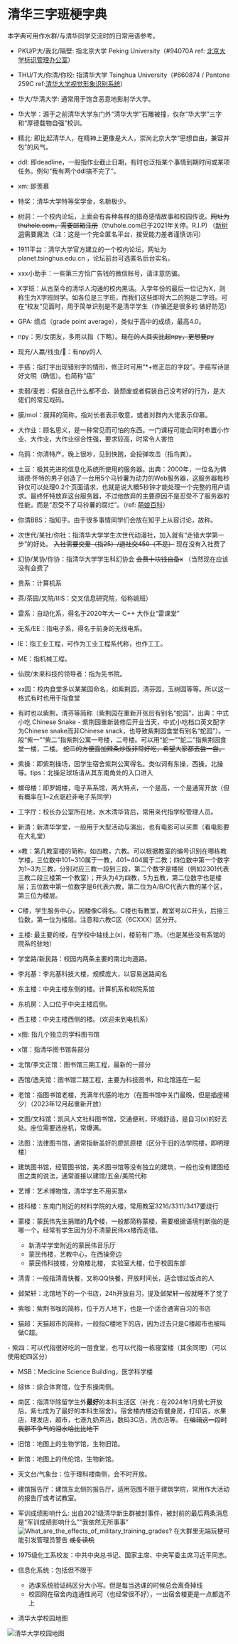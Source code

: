 # 清华三字班梗字典

本字典可用作水群/与清华同学交流时的日常用语参考。

- PKU/P大/我北/隔壁: 指北京大学 Peking University（#94070A ref: [北京大学标识管理办公室](https://vim.pku.edu.cn/cjwt/index.htm)）

- THU/T大/你清/你校: 指清华大学 Tsinghua University（#660874 / Pantone 259C ref:[清华大学视觉形象识别系统](https://vi.tsinghua.edu.cn/gk/xxbz/scgf.htm)）

- 华大/华清大学: 通常用于饱含恶意地影射华大学。

- 华大学：源于之前清华大学东门外“清华大学”石雕被撞，仅存“华大学”三字和“厚德载物自强”校训。

- 精北: 即比起清华人，在精神上更像是大人，崇尚北京大学“思想自由，兼容并包”的风气。

- ddl: 即deadline，一般指作业截止日期，有时也泛指某个事情到期时间或某项任务。例句“我有两个ddl搞不完了”。

- xm: 即羡慕

- 特奖：清华大学特等奖学金，名额极少。

- 树洞：一个校内论坛，上面会有各种各样的猎奇感情故事和校园传说。~~网址为thuhole.com，需要邮箱注册~~（thuhole.com已于2021年关停。R.I.P) （[新树洞](https://new-t.github.io/)需要魔法（注：这是一个完全匿名平台，接受能力差者谨慎访问）

- 1911平台：清华大学官方建立的一个校内论坛，网址为 planet.tsinghua.edu.cn ，论坛前台可选匿名后台实名。

- xxx小助手：一些第三方恰广告钱的微信账号，请注意防骗。

- X字班：从古至今的清华人沟通的校内黑话。入学年份的最后一位记为X，则称生为X字班同学。如各位是三字班，而我们这些即将大二的狗是二字班。可在“校友”见面时，用于简单识别是不是清华学生（诈骗还是很多的 做好防范）

- GPA: 绩点（grade point average），类似于高中的成绩，最高4.0。

- npy：男/女朋友，多用以指（下略）。~~现在的人其实比起npy，更想要py~~

- 现充/人赢/线虫/🐛：有npy的人

- 手癌：指打字出现错别字的情形，修正时可用“\*+修正后的字段”。手癌写诗是好文明（确信）。也简称“癌”

- 卖弱/麦若：假装自己什么都不会、装颓废或者假装自己没考好的行为，是大佬们的常见戏码。

- 膜/mol：膜拜的简称，指对长者表示敬意，或者对群内大佬表示仰慕。

- 大作业：顾名思义，是一种常见而可怕的东西。一门课程可能会同时布置小作业、大作业，大作业综合性强，要求较高，时常令人害怕

- 乌鸦：你清特产，晚上很吵，见到快跑，会投弹攻击（指鸟粪）。

- 土豆：极其先进的信息化系统所使用的服务器。出典：2000年，一位名为佛瑞德·怀特的男子创造了一台用5个马铃薯为动力的Web服务器，这服务器每秒钟仅可以处理0.2个页面请求，也就是说大概5秒钟才能处理一个完整的用户请求。最终怀特放弃这台服务器，不过他放弃的主要原因不是忍受不了服务器的性能，而是“忍受不了马铃薯的腐烂”。（ref: [萌娘百科](https://zh.moegirl.org.cn/zh-hans/%E5%9C%9F%E8%B1%86%E6%9C%8D%E5%8A%A1%E5%99%A8#.E6.9D.A5.E6.BA.90)）

- 你清BBS：指知乎。由于很多事情同学们会放在知乎上从容讨论，故称。

- 次世代/某社/你社：指清华大学学生次世代动漫社，加入就有“走错大学第一步”的好处。 ~~入社需要交爱（指25）/退社交450（不是）~~ 现在没有入社费了

- 幻协/某协/你协：指清华大学学生科幻协会 ~~会费十块钱自备x~~ （当然现在应该没有会费了

- 贵系：计算机系

- 茶/茶园/叉院/IIIS：交叉信息研究院，俗称姚班）

- 雷系：自动化系，得名于2020年大一 C++ 大作业“雷课堂”

- 无系/EE：指电子系，得名于前身的无线电系。

- IE：指工业工程，可作为工业工程系代称，也作工工。

- ME：指机械工程。

- 仙院/未来科技的领导者：指为先书院。

- xx园：校内食堂多以某某园命名，如紫荆园，清芬园，玉树园等等。所以这一格式有时也用于指食堂 

- 有时也以紫荆，清芬等简称（紫荆园在重新开张后有别名“蛇园”，出典：中式小吃 Chinese Snake - 紫荆园重新装修后开业当天，中式小吃档口英文配字为Chinese snake而非Chinese snack，也导致紫荆园食堂有别名“蛇园”）。一般“紫一”“紫二”指紫荆公寓一号楼，二号楼。可以用“蛇一”“蛇二”指紫荆园食堂一楼，二楼。 ~~蛇二的方便面加辣条炒饭非常好吃，希望大家都去尝一尝。~~

- 紫操：即紫荆操场，因学生宿舍紫荆公寓得名。类似词有东操，西操，北操等。tips：北操足球场请从其东南角处的入口进入

- 螺母楼：即罗姆楼，电子系系馆，两大特点，一个是高，一个是通宵开放（但有概率在1~2点驱赶非电子系同学）

- 工字厅：校长办公室所在地，水木清华背后，常用来代指学校管理人员。

- 新清：新清华学堂，一般用于大型活动与演出，也有电影可以买票（看电影要在大礼堂）

- x教：第几教室楼的简称，如四教，六教。可以根据教室的编号识别在哪栋教学楼，三位数中101~310属于一教，401~404属于二教；四位数中第一个数字为1~3为三教，分别对应三教一段到三段，第二个数字是楼层（例如2301代表三教二段三楼第一个教室）；开头为4为四教，5为五教，第二位数字也是楼层；五位数中第一位数字是6代表六教，第二位为A/B/C代表六教的某个区，第三位为楼层。

- C楼，学生服务中心，因楼像C得名。C楼也有教室，教室号以C开头，后接三位数，第一位为楼层。注意和六教C区（6CXXX）区分开。

- 主楼: 最主要的楼，在学校中轴线上(x)，楼前有广场。（也是某些没有系馆的院系的驻地）

- 学堂路/新民路：校园内两条主要的南北向道路。

- 李兆基：李兆基科技大楼，规模庞大，以容易迷路闻名

- 东主楼：中央主楼东侧的楼。计算机系和软院系馆

- 东机房：入口位于中央主楼后侧。

- 西主楼：中央主楼西侧的楼。（欢迎来到电机系）

- x图: 指几个独立的学科图书馆

- x馆：指清华图书馆各部分

- 北馆/李文正馆：图书馆三期工程，最新的一部分

- 西馆/逸夫馆：图书馆二期工程，主要为科技图书，和北馆连在一起

- 老馆：指图书馆老楼，充满年代感的地方（在图书馆中关门最晚，但是插座稀少）（2023年12月起重新开放）

- 文图/文科馆：凯风人文社科图书馆，交通便利，环境舒适，是自习(x)的好去处。座位需要选座机，常爆满。

- 法图：法律图书馆，通常指新盖好的廖凯原楼（区分于旧的法学院楼，即明理楼）

- 建筑图书馆，经管图书馆，美术图书馆等没有独立的建筑，一般也没有建图经图之类的说法，通常直接以建馆/五金/美院代称

- 艺博：艺术博物馆，清华学生不用买票x

- 技科楼：东南门附近的材料学院的大楼，常用教室3216/3311/3417要绕行

- 蒙楼：蒙民伟先生捐赠的**几个**楼，一般都简称蒙楼，需要根据语境判断指的是哪一个。经常有学生因为分不清蒙民伟xx楼而走错。
    - 新清华学堂附近的蒙民伟音乐厅
    - 蒙民伟楼，艺教中心，在西操旁边
    - 蒙民伟科技楼，分南楼北楼， 实验室大楼，位于校园东部

- 清青：一般指清青快餐，又称QQ快餐，开放时间长，适合错过饭点的人

- 邺架轩：北馆地下的一个书店，24h开放自习，提及邺架轩一般就睡不了觉了

- 紫咖：紫荆书咖的简称，位于万人地下，也是一个适合通宵自习的书店

- 猫超：天猫超市的简称，一般指C楼地下的店，因为过去只是C楼超市也被叫做C超。

- 紫四：可以代指很好吃的一层食堂，也可以代指一栋寝室楼（其余同理）（可以使用蛇四区分）

- MSB：Medicine Science Building，医学科学楼

- 综体：综合体育馆，位于东操南侧。

- 南区：指清华除留学生外**最好**的本科生活区（补充：在2024年1月紫七开放后，紫七成为了最好的本科生宿舍）。宿舍楼内楼边有健身房，打印店，水果店，理发店，超市，七港九奶茶店，数码3C店，洗衣店等。 ~~在编辑这一段时我那不争气的泪水哈比比地下~~

- 旧馆：地图上的生物学馆，生物旧馆。

- 新馆：地图上的伟伦馆，生物新馆。

- 天文台/气象台：位于理科楼南侧，会不时开放。

- 建馆报告厅：建馆东北侧的报告厅，适用范围不限于建筑学院，常用作大活动的报告厅或考试教室。

- 军训成绩影响什么: 出自2021级清华新生群被封事件，被封前的最后两条消息是“军训成绩影响什么”“我依然无所事事”
  ![What_are_the_effects_of_military_training_grades?](pic/What_are_the_effects_of_military_training_grades.jpeg)
  在大群里无端玩梗可能引发管理员警告 ~~或复读机~~

- 1975级化工系校友：中共中央总书记、国家主席、中央军委主席习近平同志。

- 信息化系统：包括但不限于
    - 选课系统验证码区分大小写。但是每当选课的时候总会离奇掉线
    - 校园网在宿舍内连通性尚可（也经常很不好），一出宿舍楼更是一点都连不上

- 清华大学校园地图

![清华大学校园地图](https://www.tsinghua.edu.cn/__local/A/F4/45/B75324950C7B7C31E805D331BF0_54C01F1E_2D1683.jpg)
